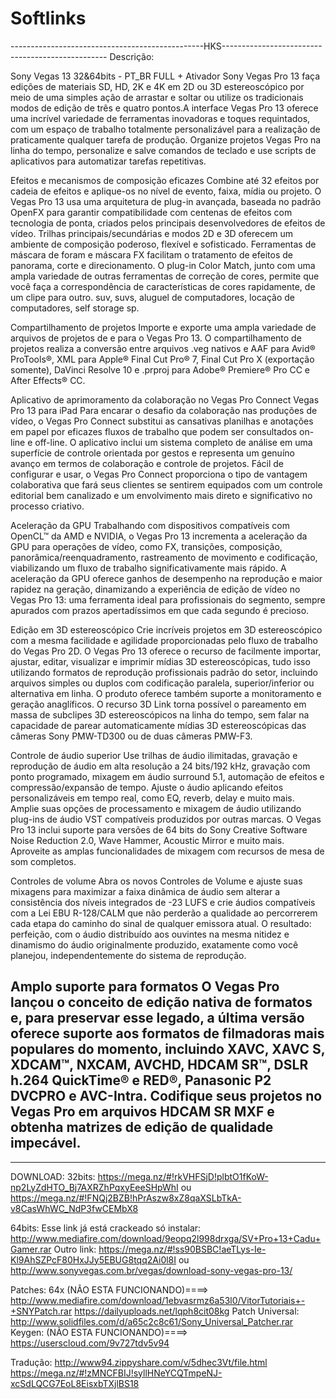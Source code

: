 # Softlinks
------------------------------------------------HKS-------------------------------------------------
Descrição:

Sony Vegas 13 32&64bits - PT_BR FULL + Ativador
Sony Vegas Pro 13 faça edições de materiais SD, HD, 2K e 4K em 2D ou 3D estereoscópico por meio de uma simples ação de arrastar e soltar ou utilize os tradicionais modos de edição de três e quatro pontos.A interface Vegas Pro 13 oferece uma incrível variedade de ferramentas inovadoras e toques requintados, com um espaço de trabalho totalmente personalizável para a realização de praticamente qualquer tarefa de produção. Organize projetos Vegas Pro na linha do tempo, personalize e salve comandos de teclado e use scripts de aplicativos para automatizar tarefas repetitivas.

Efeitos e mecanismos de composição eficazes
Combine até 32 efeitos por cadeia de efeitos e aplique-os no nível de evento, faixa, mídia ou projeto. O Vegas Pro 13 usa uma arquitetura de plug-in avançada, baseada no padrão OpenFX para garantir compatibilidade com centenas de efeitos com tecnologia de ponta, criados pelos principais desenvolvedores de efeitos de vídeo. Trilhas principais/secundárias e modos 2D e 3D oferecem um ambiente de composição poderoso, flexível e sofisticado. Ferramentas de máscara de foram e máscara FX facilitam o tratamento de efeitos de panorama, corte e direcionamento. O plug-in Color Match, junto com uma ampla variedade de outras ferramentas de correção de cores, permite que você faça a correspondência de características de cores rapidamente, de um clipe para outro. suv, suvs, aluguel de computadores, locação de computadores, self storage sp.

Compartilhamento de projetos
Importe e exporte uma ampla variedade de arquivos de projetos de e para o Vegas Pro 13. O compartilhamento de projetos realiza a conversão entre arquivos .veg nativos e AAF para Avid® ProTools®, XML para Apple® Final Cut Pro® 7, Final Cut Pro X (exportação somente), DaVinci Resolve 10 e .prproj para Adobe® Premiere® Pro CC e After Effects® CC.

Aplicativo de aprimoramento da colaboração no Vegas Pro Connect Vegas Pro 13 para iPad
Para encarar o desafio da colaboração nas produções de vídeo, o Vegas Pro Connect substitui as cansativas planilhas e anotações em papel por eficazes fluxos de trabalho que podem ser consultados on-line e off-line. O aplicativo inclui um sistema completo de análise em uma superfície de controle orientada por gestos e representa um genuíno avanço em termos de colaboração e controle de projetos. Fácil de configurar e usar, o Vegas Pro Connect proporciona o tipo de vantagem colaborativa que fará seus clientes se sentirem equipados com um controle editorial bem canalizado e um envolvimento mais direto e significativo no processo criativo.

Aceleração da GPU
Trabalhando com dispositivos compatíveis com OpenCL™ da AMD e NVIDIA, o Vegas Pro 13 incrementa a aceleração da GPU para operações de vídeo, como FX, transições, composição, panorâmica/reenquadramento, rastreamento de movimento e codificação, viabilizando um fluxo de trabalho significativamente mais rápido. A aceleração da GPU oferece ganhos de desempenho na reprodução e maior rapidez na geração, dinamizando a experiência de edição de vídeo no Vegas Pro 13: uma ferramenta ideal para profissionais do segmento, sempre apurados com prazos apertadíssimos em que cada segundo é precioso.

Edição em 3D estereoscópico
Crie incríveis projetos em 3D estereoscópico com a mesma facilidade e agilidade proporcionadas pelo fluxo de trabalho do Vegas Pro 2D. O Vegas Pro 13 oferece o recurso de facilmente importar, ajustar, editar, visualizar e imprimir mídias 3D estereoscópicas, tudo isso utilizando formatos de reprodução profissionais padrão do setor, incluindo arquivos simples ou duplos com codificação paralela, superior/inferior ou alternativa em linha. O produto oferece também suporte a monitoramento e geração anaglíficos. O recurso 3D Link torna possível o pareamento em massa de subclipes 3D estereoscópicos na linha do tempo, sem falar na capacidade de parear automaticamente mídias 3D estereoscópicas das câmeras Sony PMW-TD300 ou de duas câmeras PMW-F3.

Controle de áudio superior
Use trilhas de áudio ilimitadas, gravação e reprodução de áudio em alta resolução a 24 bits/192 kHz, gravação com ponto programado, mixagem em áudio surround 5.1, automação de efeitos e compressão/expansão de tempo. Ajuste o áudio aplicando efeitos personalizáveis em tempo real, como EQ, reverb, delay e muito mais. Amplie suas opções de processamento e mixagem de áudio utilizando plug-ins de áudio VST compatíveis produzidos por outras marcas. O Vegas Pro 13 inclui suporte para versões de 64 bits do Sony Creative Software Noise Reduction 2.0, Wave Hammer, Acoustic Mirror e muito mais. Aproveite as amplas funcionalidades de mixagem com recursos de mesa de som completos.

Controles de volume
Abra os novos Controles de Volume e ajuste suas mixagens para maximizar a faixa dinâmica de áudio sem alterar a consistência dos níveis integrados de -23 LUFS e crie áudios compatíveis com a Lei EBU R-128/CALM que não perderão a qualidade ao percorrerem cada etapa do caminho do sinal de qualquer emissora atual. O resultado: perfeição, com o áudio distribuído aos ouvintes na mesma nitidez e dinamismo do áudio originalmente produzido, exatamente como você planejou, independentemente do sistema de reprodução.

Amplo suporte para formatos
O Vegas Pro lançou o conceito de edição nativa de formatos e, para preservar esse legado, a última versão oferece suporte aos formatos de filmadoras mais populares do momento, incluindo XAVC, XAVC S, XDCAM™, NXCAM, AVCHD, HDCAM SR™, DSLR h.264 QuickTime® e RED®, Panasonic P2 DVCPRO e AVC-Intra. Codifique seus projetos no
Vegas Pro em arquivos HDCAM SR MXF e obtenha matrizes de edição de qualidade impecável.
--------------------------------------------------------------------------------------
--------------------------------------------------------------------------------------
DOWNLOAD:
32bits:
https://mega.nz/#!rkVHFSjD!plbtO1fKoW-np2LyZdHTO_Bj7AXRZhPqxyEeeSHpWhI
ou
https://mega.nz/#!FNQj2BZB!hPrAszw8xZ8qaXSLbTkA-v8CasWhWC_NdP3fwCEMbX8 

64bits:
Esse link já está crackeado só instalar:
http://www.mediafire.com/download/9eopq2l998drxga/SV+Pro+13+Cadu+Gamer.rar
Outro link:
https://mega.nz/#!ss90BSBC!aeTLys-Ie-Kl9AhSZPcF80HxJJy5EBUG8tqq2Ai0l8I
ou 
http://www.sonyvegas.com.br/vegas/download-sony-vegas-pro-13/

Patches:
64x
(NÃO ESTA FUNCIONANDO)====>  http://www.mediafire.com/download/1ebvasrmz6a53l0/VitorTutoriais+-+SNYPatch.rar
https://dailyuploads.net/lqph8cit08kg
Patch Universal:
http://www.solidfiles.com/d/a65c2c8c61/Sony_Universal_Patcher.rar
Keygen:
(NÃO ESTA FUNCIONANDO)====>  https://userscloud.com/9v727tdv5v94

Tradução:
http://www94.zippyshare.com/v/5dhec3Vt/file.html
https://mega.nz/#!zMNCFBIJ!syllHNeYCQTmpeNJ-xcSdLQCG7EoL8EisxbTXjlBS18﻿
